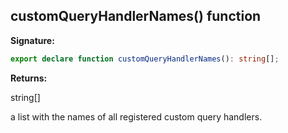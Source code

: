 ## customQueryHandlerNames() function

**Signature:**

```typescript
export declare function customQueryHandlerNames(): string[];
```

**Returns:**

string\[\]

a list with the names of all registered custom query handlers.
